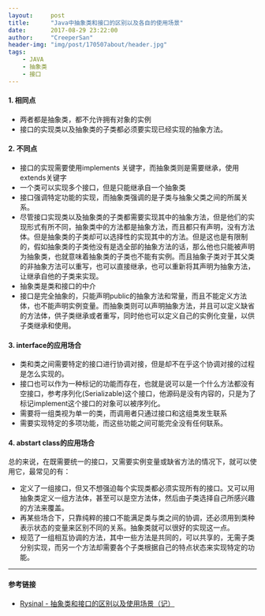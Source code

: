 ```yaml
---
layout:     post
title:      "Java中抽象类和接口的区别以及各自的使用场景"
date:       2017-08-29 23:22:00
author:     "CreeperSan"
header-img: "img/post/170507about/header.jpg"
tags:
    - JAVA
    - 抽象类
    - 接口
---
```


#### 1. 相同点
+ 两者都是抽象类，都不允许拥有对象的实例
+ 接口的实现类以及抽象类的子类都必须要实现已经实现的抽象方法。

#### 2. 不同点
+ 接口的实现需要使用implements 关键字，而抽象类则是需要继承，使用extends关键字
+ 一个类可以实现多个接口，但是只能继承自一个抽象类
+ 接口强调特定功能的实现，而抽象类强调的是子类与抽象父类之间的所属关系。
+ 尽管接口实现类以及抽象类的子类都需要实现其中的抽象方法，但是他们的实现形式有所不同，抽象类中的方法都是抽象方法，而且都只有声明，没有方法体。但是抽象类的子类却可以选择性的实现其中的方法。但是这也是有限制的，假如抽象类的子类他没有是选全部的抽象方法的话，那么他也只能被声明为抽象类，也就意味着抽象类的子类也不能有实例。而且抽象子类对于其父类的非抽象方法可以重写，也可以直接继承，也可以重新将其声明为抽象方法，让继承自他的子类来实现。
+ 抽象类是类和接口的中介
+ 接口是完全抽象的，只能声明public的抽象方法和常量，而且不能定义方法体，也不能声明实例变量。而抽象类则可以声明抽象方法，并且可以定义缺省的方法体，供子类继承或者重写，同时他也可以定义自己的实例化变量，以供子类继承和使用。

#### 3. interface的应用场合
+ 类和类之间需要特定的接口进行协调对接，但是却不在乎这个协调对接的过程是怎么实现的。
+ 接口也可以作为一种标记的功能而存在，也就是说可以是一个什么方法都没有空接口，参考序列化(Serializable)这个接口，他源码是没有内容的，只是为了标记implement这个接口的对象可以被序列化。
+ 需要将一组类视为单一的类，而调用者只通过接口和这组类发生联系
+ 需要实现特定的多项功能，而这些功能之间可能完全没有任何联系。

#### 4. abstart class的应用场合
总的来说，在既需要统一的接口，又需要实例变量或缺省方法的情况下，就可以使用它，最常见的有：
+ 定义了一组接口，但又不想强迫每个实现类都必须实现所有的接口。又可以用抽象类定义一组方法体，甚至可以是空方法体，然后由子类选择自己所感兴趣的方法来覆盖。
+ 再某些场合下，只靠纯粹的接口不能满足类与类之间的协调，还必须用到类种表示状态的变量来区别不同的关系。抽象类就可以很好的实现这一点。
+ 规范了一组相互协调的方法，其中一些方法是共同的，可以共享的，无需子类分别实现，而另一个方法却需要各个子类根据自己的特点状态来实现特定的功能。

---
#### 参考链接
+ [Rysinal - 抽象类和接口的区别以及使用场景（记）](http://blog.csdn.net/lamyuqingcsdn/article/details/50501871#3-interface的应用场合)